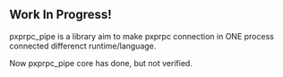 ## Work In Progress! ##

pxprpc_pipe is a library aim to make pxprpc connection in ONE process connected differenct runtime/language.

Now pxprpc_pipe core has done, but not verified.